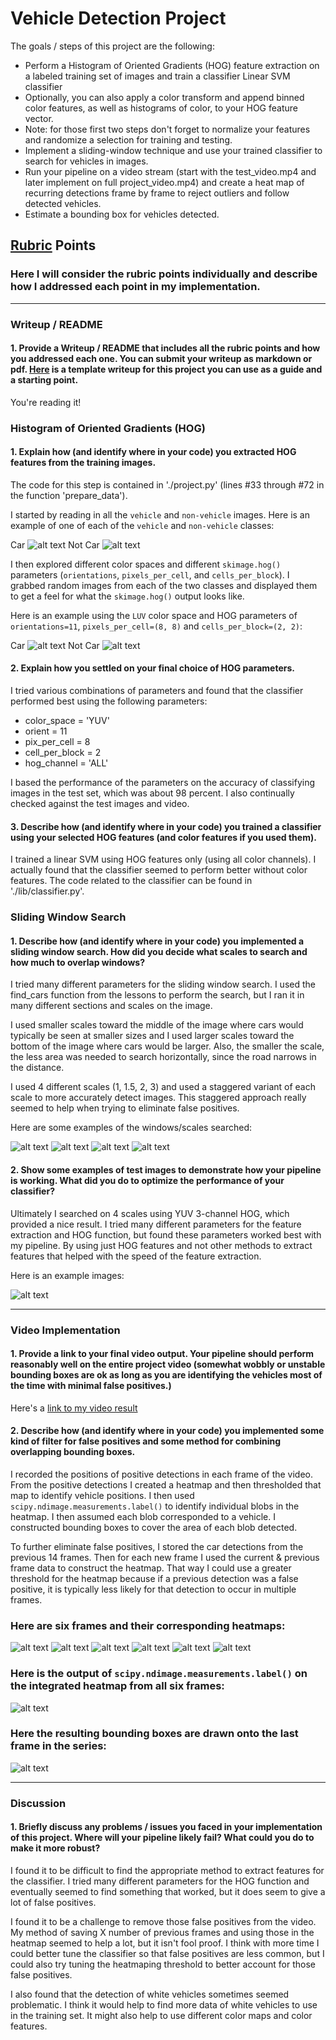 # **Vehicle Detection Project**

The goals / steps of this project are the following:

* Perform a Histogram of Oriented Gradients (HOG) feature extraction on a labeled training set of images and train a classifier Linear SVM classifier
* Optionally, you can also apply a color transform and append binned color features, as well as histograms of color, to your HOG feature vector.
* Note: for those first two steps don't forget to normalize your features and randomize a selection for training and testing.
* Implement a sliding-window technique and use your trained classifier to search for vehicles in images.
* Run your pipeline on a video stream (start with the test_video.mp4 and later implement on full project_video.mp4) and create a heat map of recurring detections frame by frame to reject outliers and follow detected vehicles.
* Estimate a bounding box for vehicles detected.

[//]: # (Image References)
[image1]: ./output_images/car.png "car"
[image2]: ./output_images/notcar.png "not car"
[image3]: ./output_images/hogcar.png "hog car"
[image4]: ./output_images/hognotcar.png "hog not car"

[image5]: ./output_images/grid0-4.png "grid-4"
[image6]: ./output_images/grid0-3.png "grid-3"
[image7]: ./output_images/grid0-2.png "grid-2"
[image8]: ./output_images/grid0-1.png "grid-1"

[image9]: ./output_images/pipeline.png "Boxes"

[image10]: ./output_images/4.png "Pipeline 1"
[image11]: ./output_images/3.png "Pipeline 2"
[image12]: ./output_images/2.png "Pipeline 3"
[image13]: ./output_images/1.png "Pipeline 4"

[image14]: ./output_images/heat1.png "Heat 1"
[image15]: ./output_images/heat2.png "Heat 2"
[image16]: ./output_images/heat3.png "Heat 3"
[image17]: ./output_images/heat4.png "Heat 4"
[image18]: ./output_images/heat5.png "Heat 5"
[image19]: ./output_images/heat6.png "Heat 6"

[image20]: ./output_images/labels6.png "Labels"
[image21]: ./output_images/box6.png "Box"

[video1]: ./project_video.mp4

## [Rubric](https://review.udacity.com/#!/rubrics/513/view) Points
### Here I will consider the rubric points individually and describe how I addressed each point in my implementation.

---
### Writeup / README

#### 1. Provide a Writeup / README that includes all the rubric points and how you addressed each one.  You can submit your writeup as markdown or pdf.  [Here](https://github.com/udacity/CarND-Vehicle-Detection/blob/master/writeup_template.md) is a template writeup for this project you can use as a guide and a starting point.

You're reading it!

### Histogram of Oriented Gradients (HOG)

#### 1. Explain how (and identify where in your code) you extracted HOG features from the training images.

The code for this step is contained in './project.py' (lines #33 through #72 in the function 'prepare_data').

I started by reading in all the `vehicle` and `non-vehicle` images.  Here is an example of one of each of the `vehicle` and `non-vehicle` classes:

Car
![alt text][image1]
Not Car
![alt text][image2]

I then explored different color spaces and different `skimage.hog()` parameters (`orientations`, `pixels_per_cell`, and `cells_per_block`).  I grabbed random images from each of the two classes and displayed them to get a feel for what the `skimage.hog()` output looks like.

Here is an example using the `LUV` color space and HOG parameters of `orientations=11`, `pixels_per_cell=(8, 8)` and `cells_per_block=(2, 2)`:

Car
![alt text][image3]
Not Car
![alt text][image4]

#### 2. Explain how you settled on your final choice of HOG parameters.

I tried various combinations of parameters and found that the classifier performed best using the following parameters:

- color_space = 'YUV'
- orient = 11
- pix_per_cell = 8
- cell_per_block = 2
- hog_channel = 'ALL'

I based the performance of the parameters on the accuracy of classifying images in the test set, which was about 98 percent. I also continually checked against the test images and video.

#### 3. Describe how (and identify where in your code) you trained a classifier using your selected HOG features (and color features if you used them).

I trained a linear SVM using HOG features only (using all color channels). I actually found that the classifier seemed to perform better without color features. The code related to the classifier can be found in './lib/classifier.py'.

### Sliding Window Search

#### 1. Describe how (and identify where in your code) you implemented a sliding window search.  How did you decide what scales to search and how much to overlap windows?

I tried many different parameters for the sliding window search. I used the find_cars function from the lessons to perform the search, but I ran it in many different sections and scales on the image.

I used smaller scales toward the middle of the image where cars would typically be seen at smaller sizes and I used larger scales toward the bottom of the image where cars would be larger. Also, the smaller the scale, the less area was needed to search horizontally, since the road narrows in the distance.

I used 4 different scales (1, 1.5, 2, 3) and used a staggered variant of each scale to more accurately detect images. This staggered approach really seemed to help when trying to eliminate false positives.

Here are some examples of the windows/scales searched:

![alt text][image5]
![alt text][image6]
![alt text][image7]
![alt text][image8]

#### 2. Show some examples of test images to demonstrate how your pipeline is working.  What did you do to optimize the performance of your classifier?

Ultimately I searched on 4 scales using YUV 3-channel HOG, which provided a nice result. I tried many different parameters for the feature extraction and HOG function, but found these parameters worked best with my pipeline. By using just HOG features and not other methods to extract features that helped with the speed of the feature extraction.

Here is an example images:

![alt text][image9]

---

### Video Implementation

#### 1. Provide a link to your final video output.  Your pipeline should perform reasonably well on the entire project video (somewhat wobbly or unstable bounding boxes are ok as long as you are identifying the vehicles most of the time with minimal false positives.)
Here's a [link to my video result](./out.mp4)


#### 2. Describe how (and identify where in your code) you implemented some kind of filter for false positives and some method for combining overlapping bounding boxes.

I recorded the positions of positive detections in each frame of the video.  From the positive detections I created a heatmap and then thresholded that map to identify vehicle positions.  I then used `scipy.ndimage.measurements.label()` to identify individual blobs in the heatmap.  I then assumed each blob corresponded to a vehicle.  I constructed bounding boxes to cover the area of each blob detected.

To further eliminate false positives, I stored the car detections from the previous 14 frames. Then for each new frame I used the current & previous frame data to construct the heatmap. That way I could use a greater threshold for the heatmap because if a previous detection was a false positive, it is typically less likely for that detection to occur in multiple frames.

### Here are six frames and their corresponding heatmaps:

![alt text][image14]
![alt text][image15]
![alt text][image16]
![alt text][image17]
![alt text][image18]
![alt text][image19]

### Here is the output of `scipy.ndimage.measurements.label()` on the integrated heatmap from all six frames:
![alt text][image20]

### Here the resulting bounding boxes are drawn onto the last frame in the series:
![alt text][image21]


---

### Discussion

#### 1. Briefly discuss any problems / issues you faced in your implementation of this project.  Where will your pipeline likely fail?  What could you do to make it more robust?

I found it to be difficult to find the appropriate method to extract features for the classifier. I tried many different parameters for the HOG function and eventually seemed to find something that worked, but it does seem to give a lot of false positives.

I found it to be a challenge to remove those false positives from the video. My method of saving X number of previous frames and using those in the heatmap seemed to help a lot, but it isn't fool proof. I think with more time I could better tune the classifier so that false positives are less common, but I could also try tuning the heatmaping threshold to better account for those false positives.

I also found that the detection of white vehicles sometimes seemed problematic. I think it would help to find more data of white vehicles to use in the training set. It might also help to use different color maps and color features.
